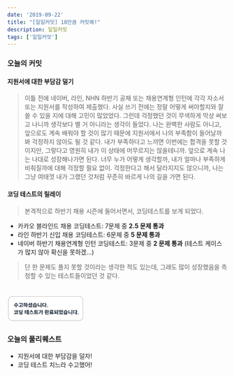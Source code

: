 ```yaml
---
date: '2019-09-22'
title: "[일일커밋] 18만큼 커밋해!"
description: 일일커밋
tags: ['일일커밋']
---
```


### 오늘의 커밋

#### 지원서에 대한 부담감 덜기
> 이틀 전에 네이버, 라인, NHN 하반기 공채 또는 채용연계형 인턴에 각각 자소서 또는 지원서를 작성하여 제출했다. 사실 쓰기 전에는 정말 어떻게 써야할지와 잘 쓸 수 있을 지에 대해 고민이 많았었다. 그런데 걱정했던 것이 무색하게 막상 써보고 나니까 생각보다 별 거 아니라는 생각이 들었다. 나는 완벽한 사람도 아니고, 앞으로도 계속 배워야 할 것이 많기 때문에 지원서에서 나의 부족함이 들어날까봐 걱정하지 않아도 될 것 같다. 내가 부족하다고 느끼면 이번에는 합격을 못할 것이지만, 그렇다고 영원히 내가 이 상태에 머무르지는 않을테니까. 앞으로 계속 나는 나대로 성장해나가면 된다. 너무 누가 어떻게 생각할까, 내가 얼마나 부족하게 비춰질까에 대해 걱정할 필요 없이. 걱정한다고 해서 달라지지도 않으니까, 나는 그냥 여태껏 내가 그랬던 것처럼 꾸준히 바르게 나의 길을 가면 된다.

#### 코딩 테스트의 릴레이
> 본격적으로 하반기 채용 시즌에 들어서면서, 코딩테스트를 보게 되었다.

- 카카오 블라인드 채용 코딩테스트: 7문제 중 __2.5 문제 통과__
- 라인 하반기 신입 채용 코딩테스트: 6문제 중 __5 문제 통과__
- 네이버 하반기 채용연계형 인턴 코딩테스트: 3문제 중 __2 문제 통과__ (테스트 케이스가 많지 않아 확신을 못하겠...)

> 단 한 문제도 풀지 못할 것이라는 생각한 적도 있는데, 그래도 많이 성장했음을 측정할 수 있는 테스트들이었던 것 같다.

<img src="./_images/2019_09_22.PNG" width="35%" style="margin-top: 20px">

### 오늘의 풀리퀘스트
- 지원서에 대한 부담감을 덜자!
- 코딩 테스트 치느라 수고했어!